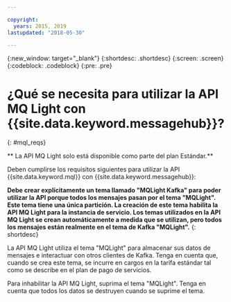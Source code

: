 ```yaml
---

copyright:
  years: 2015, 2019
lastupdated: "2018-05-30"

---
```


{:new_window: target="_blank"}
{:shortdesc: .shortdesc}
{:screen: .screen}
{:codeblock: .codeblock}
{:pre: .pre}

# ¿Qué se necesita para utilizar la API MQ Light con {{site.data.keyword.messagehub}}?
{: #mql_reqs}

<!-- 30/10/18: info moved to eventstreams075.md because of doc app changes -->
** La API MQ Light solo está disponible como parte del plan Estándar.**
<br/>

Deben cumplirse los requisitos siguientes para utilizar la API {{site.data.keyword.mql}} con {{site.data.keyword.messagehub}}: 

**Debe crear explícitamente un tema llamado "MQLight Kafka" para poder utilizar la API porque todos los mensajes pasan por el tema "MQLight". Este tema tiene una única partición. La creación de este tema habilita la API MQ Light para la instancia de servicio. Los temas utilizados en la API MQ Light se crean automáticamente a medida que se utilizan, pero todos los mensajes están realmente en el tema de Kafka "MQLight".** 
{: shortdesc}

La API MQ Light utiliza el tema "MQLight" para almacenar sus datos de mensajes e interactuar con otros clientes de Kafka. Tenga en cuenta que, cuando se crea este tema, se incurre en cargos en la tarifa estándar tal como se describe en el plan de pago de servicios.

Para inhabilitar la API MQ Light, suprima el tema "MQLight". Tenga en cuenta que todos los datos se destruyen cuando se suprime el tema.
